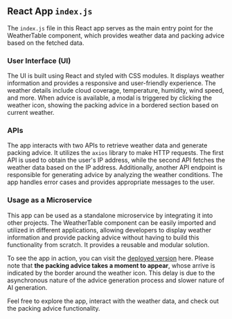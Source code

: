 ## React App `index.js`

The `index.js` file in this React app serves as the main entry point for the WeatherTable component, which provides weather data and packing advice based on the fetched data.

### User Interface (UI)
The UI is built using React and styled with CSS modules. It displays weather information and provides a responsive and user-friendly experience. The weather details include cloud coverage, temperature, humidity, wind speed, and more. When advice is available, a modal is triggered by clicking the weather icon, showing the packing advice in a bordered section based on current weather.

### APIs
The app interacts with two APIs to retrieve weather data and generate packing advice. It utilizes the `axios` library to make HTTP requests. The first API is used to obtain the user's IP address, while the second API fetches the weather data based on the IP address. Additionally, another API endpoint is responsible for generating advice by analyzing the weather conditions. The app handles error cases and provides appropriate messages to the user.

### Usage as a Microservice
This app can be used as a standalone microservice by integrating it into other projects. The WeatherTable component can be easily imported and utilized in different applications, allowing developers to display weather information and provide packing advice without having to build this functionality from scratch. It provides a reusable and modular solution.

To see the app in action, you can visit the [deployed version](https://weather-packing-advice.vercel.app/) here. Please note that **the packing advice takes a moment to appear**, whose arrive is indicated by the border around the weather icon. This delay is due to the asynchronous nature of the advice generation process and slower nature of AI generation.

Feel free to explore the app, interact with the weather data, and check out the packing advice functionality.
